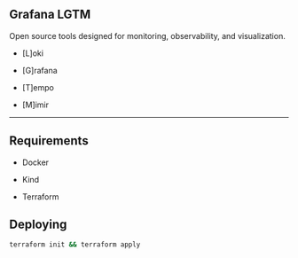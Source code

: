 ## Grafana LGTM

Open source tools designed for monitoring, observability, and visualization.

* [L]oki

* [G]rafana

* [T]empo

* [M]imir

<hr>

## Requirements

* Docker

* Kind

* Terraform

## Deploying

```sh
terraform init && terraform apply
```

